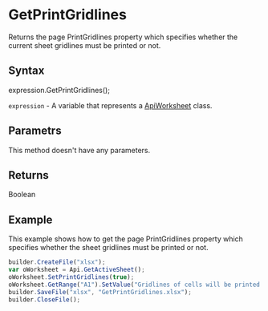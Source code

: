 # GetPrintGridlines

Returns the page PrintGridlines property which specifies whether the current sheet gridlines must be printed or not.

## Syntax

expression.GetPrintGridlines();

`expression` - A variable that represents a [ApiWorksheet](../ApiWorksheet.md) class.

## Parametrs

This method doesn't have any parameters.

## Returns

Boolean

## Example

This example shows how to get the page PrintGridlines property which specifies whether the sheet gridlines must be printed or not.

```javascript
builder.CreateFile("xlsx");
var oWorksheet = Api.GetActiveSheet();
oWorksheet.SetPrintGridlines(true);
oWorksheet.GetRange("A1").SetValue("Gridlines of cells will be printed on this page: " + oWorksheet.GetPrintGridlines());
builder.SaveFile("xlsx", "GetPrintGridlines.xlsx");
builder.CloseFile();
```